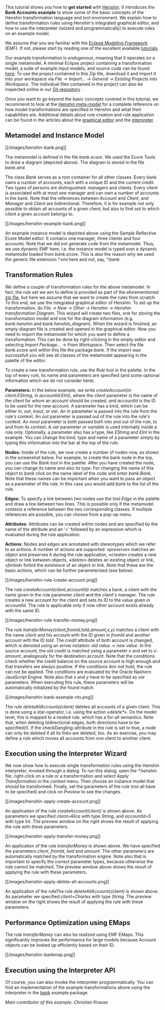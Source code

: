 
This tutorial shows you how to **get started** with
[Henshin](Home "wikilink"). It introduces the **Bank Accounts
example** to show some of the basic concepts of the Henshin
transformation language and tool environment. We explain how to define
transformation rules using Henshin\'s integrated graphical editor, and
how to use the interpreter (wizard and programmatically) to execute
rules on an example model.

We assume that you are familiar with the [Eclipse Modeling
Framework](Eclipse_Modeling_Framework "wikilink") (EMF). If not, please
start by reading one of the excellent available
[tutorials](https://www.eclipse.org/modeling/emf/docs/).

Our example transformation is *endogenous*, meaning that it operates on
a single metamodel. A minimal Eclipse project containing a
transformation model, a suite of example input models, and source code
can be found
[here](https://wiki.eclipse.org/images/2/2b/Henshin-bank-example.zip).
To use the project contained in this Zip file, download it and import it
into your workspace via *File → Import\... → General → Existing Projects
into Workspace*. The individual files contained in the project can also
be inspected online in our [Git
repository](https://github.com/eclipse-henshin/henshin/tree/master/plugins/org.eclipse.emf.henshin.examples/src/org/eclipse/emf/henshin/examples/bank)
.

Once you want to go beyond the basic concepts covered in this tutorial,
we recommend to look at the [Henshin
meta-model](Transformation_Meta-Model "wikilink") for a complete
reference on how model transformations are specified in Henshin and what
their capabilities are. Additional details about rule creation and rule
application can be found in the articles about the [graphical
editor](GraphicalEditor "wikilink") and the
[interpreter](Interpreter "wikilink")

## Metamodel and Instance Model

[[/images/henshin-bank.png]]

The metamodel is defined in the
file *bank.ecore*. We used the Ecore Tools to draw a diagram (depicted
above). The diagram is stored in the file *bank.aird*.

The class *Bank* serves as a root container for all other classes. Every
bank owns a number of accounts, each with a unique ID and the current
credit. Two types of persons are distinguished: managers and clients.
Every client is associated with at most one manager and can own a number
of accounts in the bank. Note that the references between *Account* and
*Client*, and *Manager* and *Client* are bidirectional. Therefore, it is
for example not only possible to obtain all accounts of a given client,
but also to find out to which client a given account belongs to.

[[/images/henshin-example-bank.png]]

An example
instance model is depicted above using the Sample Reflective
Ecore Model editor. It contains one manager, three clients and four
accounts. Note that we did not generate code from the metamodel. Thus,
we use dynamic EMF here, i.e. the instance model is typed over a dynamic
metamodel loaded from *bank.ecore*. This is also the reason why we used
the generic file extension *\*.xmi* here and not, say, *\*.bank*.

## Transformation Rules

We define a couple of transformation rules for the above metamodel. In
fact, the rule set we aim to define is provided as part of the
aforementioned [zip
file](https://wiki.eclipse.org/images/2/2b/Henshin-bank-example.zip),
but here we assume that we want to create the rules from scratch. To
this end, we use the integrated graphical editor of Henshin. To set up
the transformation, do *File → New → Other → Henshin → Henshin
transformation Diagram*. This wizard will create two files, one for
storing the transformation model and one for the diagram information
(e.g. *bank.henshin* and *bank.henshin_diagram*). When the wizard is
finished, an empty diagram file is created and opened in the graphical
editor. Now you need to import the metamodel for which you want to
define a transformation. This can be done by right-clicking in the empty
editor and selecting *Import Package\... → From Workspace*. Then select
the file *bank.ecore* and within this file the package *bank*. If the
import was successfull you will see all classes of the metamodel
appearing in the palette of the editor.

To create a new transformation rule, use the *Rule* tool in the palette.
In the top of every rule, its name and parameters are specified (and
some optional information which we do not consider here).

**Parameters:** In the below example, we write *createAccount(in
client:EString, in accountId:EInt)*, where the *client* parameter is the
name of the client for whom an account should be created, and
*accountId* is the ID to be used for the new account. A parameter has a
kind, which can be either *in*, *out*, *inout*, or *var*. An *in*
parameter is passed into the rule from the rule\'s context. An *out*
parameter is passed out of the rule into the rule\'s context. An *inout*
parameter is both passed both into and out of the rule, to and from its
context. A *var* parameter or *variable* is used internally inside a
rule only. Optionally, a parameter also has a type, like *EString* and
*EInt* in the example. You can change the kind, type and name of a
parameter simply by typing this information into the bar at the top of
the rule.

**Nodes:** Inside of the rule, we now create a number of nodes now, as
shown in the screenshot below. For example, to create the bank node in
the top, you can use the *Bank* tool in the palette. After you have
created the node, you can change its name and also its type. For
changing the name of this object to *bank* click on the name label of
the node and enter *bank:Bank*. Note that these names can be important
when you want to pass an object as a parameter of the rule. In this case
you would add *bank* to the list of the rule.

**Edges:** To specify a link between two nodes use the tool *Edge* in
the palette and draw a line between two lines. This is possible only if
the metamodel contains a reference between the two corresponding
classes. If multiple references are possible, you can choose from a
pop-up menu.

**Attributes**: Attributes can be created within nodes and are specified
by the name of the attribute and an \'=\' followed by an expression
which is evaluated during the rule application.

**Actions:** Nodes and edges are annotated with stereotypes which we
refer to as actions. A number of actions are supported:
*«preserve»* matches an
object and preserves it during the rule application,
*«create»* creates a
new object or link between objects,
*«delete»* deletes an
existing object or link,
*«forbid»* forbid the
existience of an object or link. Note that these are the basic actions,
which can be further parameterized (see below).

[[/images/henshin-rule-create-account.png]]

The rule *createAccount(client,accountId)* matches a bank, a client with
the name given in the rule parameter *client* and the client\'s manager.
The rule creates a new account for the client and sets its ID to the
value given in *accountId*. The rule is applicable only if now other
account exists already with the same ID.

[[/images/henshin-rule-transfer-money.png]]

The rule *transferMoney(client,fromId,toId,amount,x,y)* matches a client
with the name *client* and his account with the ID given in *fromId* and
another account with the ID *toId*. The *credit* attribute of both
account is changed, which is denoted using an arrow notation: *old value
-\> new value*. In the source account, the old credit is matched using a
parameter *x* and set to *x-amount*, analogously for the destination
account. Note that the conditions check whether the credit balance on
the source account is high enough and that transfers are always
positive. If the conditions don not hold, the rule can not be applied.
The conditions are evaluated by the Oracle Nashorn JavaScript Engine.
Note also that *x* and *y* have to be specified as *var* parameters.
When executing this rule, these parameters will be automatically
initialized by the found match.

[[/images/henshin-bank-example-nts.png]]

The rule *deleteAllAccounts(client)* deletes all accounts of a given
client. This is done using a star-operator, i.e. using the action
*«delete\*»*. On the
model level, this is mapped to a nested rule. which has a for-all
semantics. Note that, when deleting bidirectional edges, both directions
have to be specified(!). If the checkDangling-attribute in the rule is
set to true, a node can only be deleted if all its links are deleted,
too. As an exercise, you may define a rule which moves all accounts from
one client to another client.

## Execution using the Interpreter Wizard

We now show how to execute single transformation rules using the Henshin
interpreter, invoked through a dialog. To run this dialog, open the
*\*.henshin* file, right-click on a rule or a transformation and select
*Apply Transformation* in the context menu. Then choose an instance
model that should be transformed. Finally, set the parameters of the
rule (not all have to be specified) and click on *Preview* to see the
changes.

[[/images/henshin-apply-create-account.png]]

An application of the rule *createAccount(client)* is shown above. As parameters we specified *client=Alice* with type *String*, and
*accountId=5* with type *Int*. The preview window on the right shows the
result of applying the rule with these parameters.

[[/images/henshin-apply-transfer-money.png]]

An application of the rule *transferMoney* is shown above. We
have specified the parameters *client*, *fromId*, *toid* and *amount*.
The other parameters are automatically matched by the transformation
engine. Note also that is important to specify the correct parameter
types, because otherwise the rule cannot be matched. The preview window
above shows the result of applying the rule with these
parameters.

[[/images/henshin-apply-delete-all-accounts.png]]

An application of the ruleThe rule *deleteAllAccounts(client)* is shown
above. As parameter we specified *client=Charles* with type
*String*. The preview window on the right shows the result of applying
the rule with these parameters.

## Performance Optimization using EMaps

The rule *transferMoney* can also be realized using EMF EMaps. This
significantly improves the performance for large models because Account
objects can be looked up efficiently based on their ID.

[[/images/henshin-bankmap.png]]

## Execution using the Interpreter API

Of course, you can also invoke the interpreter programmatically. You can
find an implementation of the example transformations above using the
interpreter in the
[bank](https://github.com/eclipse-henshin/henshin/tree/master/plugins/org.eclipse.emf.henshin.examples/src/org/eclipse/emf/henshin/examples/bank)
example package.

*Main contributor of this example: Christian Krause*
